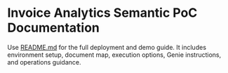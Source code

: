 ﻿# Invoice Analytics Semantic PoC Documentation

Use [README.md](../docs/README.md) for the full deployment and demo guide. It includes environment setup, document map, execution options, Genie instructions, and operations guidance.
